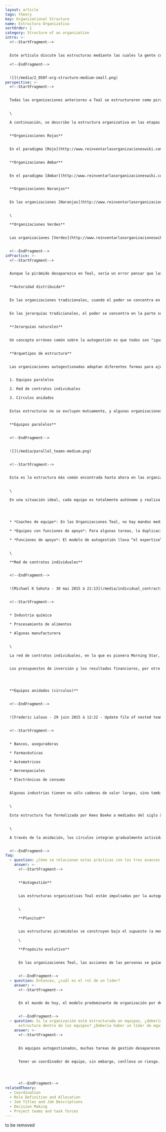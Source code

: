 ```yaml
---
layout: article
tags: theory
key: Organizational Structure
name: Estructura Organizativa
sortOrder: 1
category: Structure of an organization
intro: >-
  <!--StartFragment-->


  Este artículo discute las estructuras mediante las cuales la gente coordina el trabajo y distribuye el poder en las organizaciones Teal.\

  <!--EndFragment-->


  ![](/media/2_058f-org-structure-medium-small.png)
perspective: >-
  <!--StartFragment-->


  Todas las organizaciones anteriores a Teal se estructuraron como pirámides por una simple razón: es una consecuencia natural de la relación jefe-subordinado. En las organizaciones autogestionadas, los compromisos entre iguales reemplazan a la relación jefe-subordinado, y la pirámide desaparece. La autoridad es distribuida y el trabajo es conducido por equipos o redes descentralizados y autogestionados. La jerarquía estática de la pirámide da lugar a jerarquías naturales fluidas, donde la influencia fluye hacia las personas que tienen la mayor experiencia, pasión o interés. Liberados de la rigidez y lentitud de una estructura de mando y control, las organizaciones Teal pueden ser más sensibles y más energizadas. Son "emergentes": el comportamiento de la organización "emerge" de las acciones de equipos e individuos. \[1]


  \

  A continuación, se describe la estructura organizativa en las etapas anteriores:


  **Organizaciones Rojas**


  En el paradigma [Rojo](http://www.reinventarlasorganizacioneswiki.com/index.php?title=El_paradigma_Rojo_y_las_Organizaciones "El paradigma Rojo y las Organizaciones"), las organizaciones están estructuradas alrededor de un líder fuerte que, en gran parte a través del miedo, ejerce el poder sobre otros. Hay poca jerarquía formal, y las organizaciones Rojas dependen en gran medida de la capacidad del jefe para mantener a todos sus miembros en línea, más bien como lobos en una manada alrededor del macho alfa.


  **Organizaciones Ámbar**


  En el paradigma [Ámbar](http://www.reinventarlasorganizacioneswiki.com/index.php?title=El_Paradigma_%C3%81mbar_y_las_Organizaciones "El Paradigma Ámbar y las Organizaciones"), aparece el organigrama con líneas de reporte, generando una pirámide jerárquica y una cadena de mando clara. Las personas se identifican con los títulos, descripciones de funciones y su lugar en la jerarquía. Las decisiones se toman en los niveles superiores de la jerarquía mientras que los niveles inferiores simplemente acatan órdenes.


  **Organizaciones Naranjas**


  En las organizaciones [Naranjas](http://www.reinventarlasorganizacioneswiki.com/index.php?title=El_Paradigma_Naranja_y_las_Organizaciones "El Paradigma Naranja y las Organizaciones"), la pirámide sigue siendo la estructura fundamental, aunque se da una libertad adicional. Se crean grupos de proyectos, equipos virtuales, iniciativas multifuncionales, funciones de expertos y consultores internos que perforan los rígidos límites funcionales y jerárquicos a fin de acelerar la comunicación y fomentar la innovación.


  \

  **Organizaciones Verdes**


  Las organizaciones [Verdes](http://www.reinventarlasorganizacioneswiki.com/index.php?title=El_Paradigma_Verde_y_las_Organizaciones "El Paradigma Verde y las Organizaciones") siguen operando en una estructura piramidad y con fuertes funciones de staff, pero hay más empoderamiento de los empleados de la línea del frente. A los gerentes superiores se les pide compartir el control: dejar de hacer todo, y ser los solucionadores de problemas y pasar a ser "líderes de servicio". Esto es a menudo simbolizado por una "pirámide invertida", donde el CEO en la parte inferior apoya altos y mandos medios que a su vez apoyan a los empleados de la primera línea.


  <!--EndFragment-->
inPractice: >-
  <!--StartFragment-->


  Aunque la pirámide desaparezca en Teal, sería un error pensar que las organizaciones autogestionadas son simplemente planas y sin estructura. Las organizaciones Teal hasta la fecha parecen caer en tres tipos generales de estructura para adaptarse al contexto en el que operan. Estos se describen más adelante. Sin embargo, todos comparten los atributos comunes de autoridad distribuida y jerarquías naturales.


  **Autoridad distribuida**


  En las organizaciones tradicionales, cuando el poder se concentra en la parte superior, los jefes pueden aprobar o invalidar una decisión hecha por un subordinado. En las organizaciones Teal, el poder se distribuye. No hay jefes, sólo entrenadores. Cualquier persona que se dé cuenta de un problema o una oportunidad puede iniciar un proceso de toma de decisiones, utilizando métodos que aprovechan la inteligencia colectiva de la organización.


  En las jerarquías tradicionales, el poder se concentra en la parte superior, y se puede ejercer de forma piramidal: donde los jefes pueden aprobar o invalidar una decisión tomada por un subordinado. En las organizaciones Teal, el poder se distribuye: todo el que se dé cuenta de un problema o una oportunidad puede intensificar e iniciar un proceso de toma de decisiones, utilizando métodos que aprovechan la inteligencia colectiva de la organización sobre el tema en cuestión. Estos métodos -algunas veces denominados "Procesos de los consejos" - no implica, como a veces se mal entiende, la toma de decisiones por consenso.


  **Jerarquías naturales**


  Un concepto erróneo común sobre la autogestión es que todos son "iguales" y deben tener igual peso en la toma de decisiones. En realidad, cuando las jerarquías de dominio se han ido, muchas jerarquías naturales y fluidas florecen: jerarquías de desarrollo, habilidad, talento, experiencia y reconocimiento. En cada tema, algunos colegas tendrán más experiencia que otros, más pasión o más voluntad de ayudar. En los sistemas adaptativos complejos, el derecho de decisión y poder fluyen hacia las personas que tienen la experiencia o la voluntad para contribuir a una situación determinada. Las jerarquías fluidas y naturales reemplazan a las jerarquías de poder fijas de la pirámide. La influencia de una persona depende de su talento, interés, habilidades y la confianza de sus colegas. Ya no se determina por su posición en el organigrama.


  **Arquetipos de estructura**


  Las organizaciones autogestionadas adoptan diferentes formas para ajustarse al contexto en el que operan. Parece haber tres tipos generales de estructuras de autogestión que han surgido hasta ahora:


  1. Equipos paralelos

  2. Red de contratos individuales

  3. Círculos anidados


  Estas estructuras no se excluyen mutuamente, y algunas organizaciones exhiben una mezcla de estos tipos.


  **Equipos paralelos**


  <!--EndFragment-->


  ![](/media/parallel_teams-medium.png)


  <!--StartFragment-->


  Esta es la estructura más común encontrada hasta ahora en las organizaciones Teal. \[2] Entre los ejemplos se encuentran Buurtzorg (equipos divididos geográficamente por barrios) y FAVI (equipos por clientes) (ver apartado "Ejemplos concretos de inspiración"). Este modelo es muy adecuado cuando el trabajo puede desglosarse de manera que los equipos tengan un alto grado de autonomía, sin demasiada necesidad de coordinación entre los equipos. Entonces pueden trabajar lado a lado. En este modelo, los colegas en el equipo definen sus roles y compromisos mutuos que se hacen entre sí. Los equipos también suelen manejar su propio reclutamiento, planificación, establecer sus necesidades de inversión, diseñar un presupuesto (si se necesita un presupuesto), rastrear sus resultados financieros y no financieros, y así sucesivamente.


  \

  En una situación ideal, cada equipo es totalmente autónomo y realiza todas las tareas desde el principio hasta el final. cuando ese es el caso, cada persona en la organización tiene la satisfacción de ver todo el proceso que da vida al propósito de la organización, y no sólo una pequeña porción de ella como ocurre a menudo en grandes organizaciones especializadas. En la práctica, a menudo habrá una necesidad de algunas personas o equipos que asuman funciones de coordinación o apoyo con un enfoque más especializado:




  * *Coaches de equipo*: En las Organizaciones Teal, no hay mandos medios. Pero los equipos a menudo sienten la necesidad de ser apoyados por alguien externo que pueda ayudarles a resolver problemas. En Buurtzorg, se llaman coaches regionales; En RHD, líderes hub.

  * *Equipos con funciones de apoyo*: Para algunas tareas, la duplicación en cada equipo no tiene sentido. En FAVI, por ejemplo, la gran mayoría de las “mini- fabricas” ser organizan en función de cada cliente -el equipo de Audi, el equipo de Volkswagen, etc. Sin embargo, existen algunos equipos que brindan apoyo a otros equipos, como el equipo de fundición. No sería práctico para los equipos operar la fundición en turnos, ni tendría sentido duplicar el equipo y tener una fundición dentro de cada equipo. RHD tiene unidades responsables de áreas como capacitación (su "miniversity"), bienes raíces y nóminas, que apoyan a todas las unidades en el campo.

  * *Funciones de apoyo*: El modelo de autogestión lleva “el expertise” a los equipos, en vez de llevarlo hacia los roles gerenciales. Sin embargo, para ciertos conocimientos específicos o para fines de coordinación, la creación de un rol de apoyo puede tener sentido. En FAVI, por ejemplo, hay un ingeniero que ayuda a los equipos a intercambiar innovaciones y mejores prácticas. Una de las funciones de los fundadores y CEOs pertenece a esta categoría también: ofrecen apoyo a todos los equipos sosteniendo el espacio para las prácticas de autogestión.


  \

  **Red de contratos individuales**


  <!--EndFragment-->


  ![Michael K Sahota - 30 mai 2015 à 21:13](/media/individual_contracting.png "Individual Contracting")


  <!--StartFragment-->


  * Industria química

  * Procesamiento de alimentos

  * Algunas manufacturera


  \

  La red de contratos individuales, en la que es pionera Morning Star, una empresa de procesamiento de tomate con sede en California, es una forma de ajuste natural para procesos continuos y relativamente estables, como los que se pueden encontrar en la industria química, procesamiento de alimentos o en cadenas largas de ensamblaje. Cada paso importante en el proceso a menudo involucra sólo a unas pocas personas, por lo que no se necesita una estructura anidada. A través de la celebración de contratos individuales uno a uno, los colegas pueden hacer acuerdos claros con sus contrapartes y cualquier otra persona con la que trabajen estrechamente. Estos compromisos suelen formalizarse en un documento escrito.


  Los presupuestos de inversión y los resultados financieros, por otro lado, se establecen y se discuten en equipos, al igual que en el modelo de equipos paralelos. (Morning Star los llama "Unidades de Negocio", y cada unidad de negocio está vinculada a una etapa particular del proceso -por ejemplo, preparación de tomate, cortado en cubitos, enlatado o envasado- o un servicio de soporte -por ejemplo, generación de vapor o TI).




  **Equipos anidados (círculos)**


  <!--EndFragment-->


  ![Frederic Laloux - 29 juin 2015 à 12:22 - Update file of nested teams (presented as concentric circles rather than stacked in a pyramidal fashion ](/media/nested_teams_2-medium.png "Equipos aninados (círculos)")


  <!--StartFragment-->


  * Bancos, aseguradoras

  * Farmacéuticas

  * Automotrices

  * Aeroespaciales

  * Electrónicas de consumo


  Algunas industrias tienen no sólo cadenas de valor largas, sino también profundas, cuando ciertos pasos en la cadena de valor involucran tanto un gran número de personas como tareas complejas (por ejemplo, la investigación en una compañía farmacéutica o la comercialización en un gran banco minorista). Las empresas de electrónica de consumo, las grandes empresas de medios de comunicación, los bancos, las compañías de seguros, los fabricantes de automóviles, las compañías aeroespaciales y las compañías aéreas probablemente tendrán cadenas de valor largas y profundas. Para estos tipos de empresas, los equipos anidados (a menudo llamados círculos) pueden ser particularmente apropiados, ya que permiten que un propósito general se despliegue en cascada en círculos menos complejos y más manejables.


  \

  Esta estructura fue formalizada por Kees Boeke a mediados del siglo XX en un sistema llamado Sociocracy (aplicado por primera vez en una escuela en los Países Bajos). Holacracy, es un sistema organizacional pionero de Brian Robertson en su empresa de software Ternary Software. También está estructurado en círculos concéntricos (ver apartado "Ejemplos concretos de inspiración").


  \

  A través de la anidación, los círculos integran gradualmente actividades relacionadas, de modo que hay una jerarquía de propósito, complejidad y alcance, pero no de personas o poder. Cada círculo tiene plena autoridad para tomar decisiones dentro del ámbito de su propósito específico. Las decisiones no se delegan hacia arriba, y no pueden ser revocadas por miembros de círculos superiores. Una persona determinada puede llenar varios roles en más de un círculo en toda la organización.


  <!--EndFragment-->
faq:
  - question: ¿Cómo se relacionan estas prácticas con los tres avances Teal?
    answer: >-
      <!--StartFragment-->


      **Autogestión**


      Las estructuras organizativas Teal están impulsadas por la autogestión. La relación tradicional jefe-subordinado deja el lugar a una estructura de equipos descentralizados y a los compromisos de igual a igual.


      \

      **Plenitud**


      Las estructuras piramidales se construyen bajo el supuesto (a menudo inconsciente) de que la gente no es digna de confianza y debe ser controlada por su superior jerárquico. En las estructuras organizativas Teal, las personas están libres de las restricciones de la autoridad y, por lo tanto, pueden mostrarse más plenamente.\

      \

      **Propósito evolutivo**


      En las organizaciones Teal, las acciones de las personas se guían por su sentido del propósito evolutivo de la organización, no por lo que se les dice que hagan por alguien más arriba de la cadena organizacional. Los sistemas autogestionados, funcionan más en modo sentir y responder opuesto al modo comando y control, por lo que tienden a evolucionar mucho más rápido y responden más rápidamente a los cambios en el medio ambiente. Las organizaciones piramidales tienden a cambiar a través de reorganizaciones esporádicas, brutales y poco oportunas.


      <!--EndFragment-->
  - question: Entonces, ¿cuál es el rol de un líder?
    answer: >-
      <!--StartFragment-->


      En el mundo de hoy, el modelo predominante de organización por defecto es el de la pirámide, con un comité ejecutivo, gerentes intermedios, funciones de personal y políticas y procedimientos para asegurar el control. Los sistemas de autogestión siguen siendo la excepción, y los comportamientos predeterminados de muchas personas, incluso en organizaciones establecidas de autogestión, pueden revertirse a los de una gestión jerárquica más tradicional. Esto podría explicar por qué en todas las organizaciones autogestionadas hasta la fecha, el fundador o el "líder" más antiguo ha ocupado un papel particular: el de "mantener el espacio" de la autoridad distribuida. Cada vez que la gente en la organización, consciente o inconscientemente, vuelve a los mecanismos tradicionales de control de gestión, el líder recuerda a todos los supuestos fundamentales y los alienta a encontrar soluciones acordes con la naturaleza autogestionada de la organización.


      <!--EndFragment-->
  - question: Si la organización está estructurada en equipos, ¿debería haber
      estructura dentro de los equipos? ¿Debería haber un líder de equipo?
    answer: >-
      <!--StartFragment-->


      En equipos autogestionados, muchas tareas de gestión desaparecen, ya que las personas ya no están siendo "administradas". Otras tareas (planificación, fijación de objetivos, seguimiento del desempeño de los equipos, reclutamiento, etc.) permanecen y corresponde al equipo dejar claro entre sí cuáles son las diversas funciones y responsabilidades de los miembros del equipo. En algunos casos, estas tareas pueden ser simplemente difundidas entre los miembros del equipo (yo hago la planificación, tu lideras el reclutamiento, etc.). Tal modelo funciona bien cuando la naturaleza de los roles operativos del equipo permite flexibilidad (p. Ej., Trabajadores del conocimiento que pueden interrumpir su trabajo principal o enfermeras que pueden tomar tiempo entre visitas de pacientes para tareas administrativas). Otros tipos de trabajo requieren horas fijas y dedicadas que no pueden ser fácilmente interrumpidas. Los profesores, por ejemplo, no pueden salir fácilmente del aula y los operadores de máquinas no pueden abandonar fácilmente su lugar de trabajo. En tales casos, puede ser necesario tener un coordinador de equipo que no esté atado a un aula o una máquina para asumir una serie de tareas de gestión.


      Tener un coordinador de equipo, sin embargo, conlleva un riesgo. Nuestro bagaje cultural de jerarquía es tan fuerte que, con el tiempo, los coordinadores de equipo podrían comenzar a comportarse como jefes y convertirse en los principales responsables de la toma de decisiones de sus equipos. En FAVI, existe una simple pero potente válvula de alivio. Si un líder de equipo encuentra el sabor del poder demasiado dulce, los trabajadores pueden elegir unirse a otro equipo en cualquier momento.




      <!--EndFragment-->
relatedTheory:
  - Coordination
  - Role Definition and Allocation
  - Job Titles and Job Descriptions
  - Decision Making
  - Project teams and task forces
---
```

to be removed